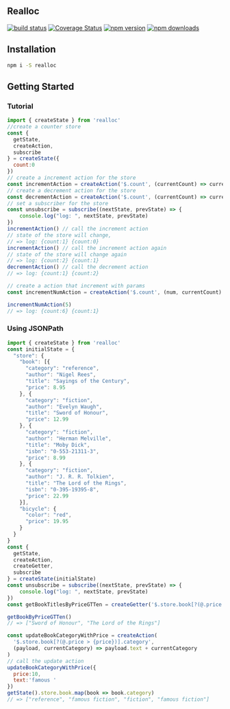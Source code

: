 Realloc
----
[![build status](https://img.shields.io/travis/foomorrow/realloc.svg)](https://travis-ci.org/foomorrow/realloc)
[![Coverage Status](https://img.shields.io/coveralls/foomorrow/realloc.svg)](https://coveralls.io/r/foomorrow/realloc?branch=master)
[![npm version](https://img.shields.io/npm/v/realloc.svg)](https://www.npmjs.com/package/realloc)
[![npm downloads](https://img.shields.io/npm/dm/realloc.svg)](https://www.npmjs.com/package/realloc)
## Installation
```sh
npm i -S realloc
```
## Getting Started

### Tutorial
```javascript
import { createState } from 'realloc'
//create a counter store
const {
  getState,
  createAction,
  subscribe
} = createState({
  count:0
})
// create a increment action for the store
const incrementAction = createAction('$.count', (currentCount) => currentCount + 1)
// create a decrement action for the store
const decrementAction = createAction('$.count', (currentCount) => currentCount - 1)
// set a subscriber for the store
const unsubscribe = subscribe((nextState, prevState) => {
	console.log("log: ", nextState, prevState)
})
incrementAction() // call the increment action
// state of the store will change,
// => log: {count:1} {count:0}
incrementAction() // call the increment action again
// state of the store will change again
// => log: {count:2} {count:1}
decrementAction() // call the decrement action
// => log: {count:1} {count:2}

// create a action that increment with params
const incrementNumAction = createAction('$.count', (num, currentCount) => currentCount + num)

incrementNumAction(5)
// => log: {count:6} {count:1}
```
### Using JSONPath
```javascript
import { createState } from 'realloc'
const initialState = {
  "store": {
    "book": [{
      "category": "reference",
      "author": "Nigel Rees",
      "title": "Sayings of the Century",
      "price": 8.95
    }, {
      "category": "fiction",
      "author": "Evelyn Waugh",
      "title": "Sword of Honour",
      "price": 12.99
    }, {
      "category": "fiction",
      "author": "Herman Melville",
      "title": "Moby Dick",
      "isbn": "0-553-21311-3",
      "price": 8.99
    }, {
      "category": "fiction",
      "author": "J. R. R. Tolkien",
      "title": "The Lord of the Rings",
      "isbn": "0-395-19395-8",
      "price": 22.99
    }],
    "bicycle": {
      "color": "red",
      "price": 19.95
    }
  }
}
const {
  getState,
  createAction,
  createGetter,
  subscribe
} = createState(initialState)
const unsubscribe = subscribe((nextState, prevState) => {
	console.log("log: ", nextState, prevState)
})
const getBookTitlesByPriceGTTen = createGetter('$.store.book[?(@.price > 10)].title')

getBookByPriceGTTen()
// => ["Sword of Honour", "The Lord of the Rings"]

const updateBookCategoryWithPrice = createAction(
  '$.store.book[?(@.price > {price})].category',
  (payload, currentCategory) => payload.text + currentCategory
)
// call the update action
updateBookCategoryWithPrice({
  price:10,
  text:'famous '
})
getState().store.book.map(book => book.category)
// => ["reference", "famous fiction", "fiction", "famous fiction"]
```
